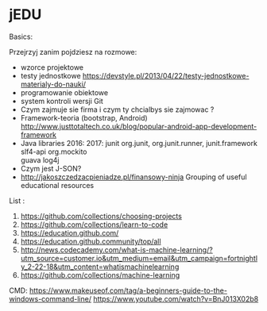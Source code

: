 # jEDU

Basics:

Przejrzyj zanim pojdziesz na rozmowe:

- wzorce projektowe
- testy jednostkowe
https://devstyle.pl/2013/04/22/testy-jednostkowe-materialy-do-nauki/
- programowanie obiektowe
- system kontroli wersji Git
- Czym zajmuje sie firma i czym ty chcialbys sie zajmowac ?
- Framework-teoria (bootstrap, Android)
	http://www.justtotaltech.co.uk/blog/popular-android-app-development-framework
- Java libraries
2016:      2017:
junit	   org.junit, org.junit.runner, junit.framework	
slf4-api   org.mockito	
guava
log4j
- Czym jest J-SON?
- http://jakoszczedzacpieniadze.pl/finansowy-ninja
Grouping of useful educational resources

List :

1. https://github.com/collections/choosing-projects
2. https://github.com/collections/learn-to-code
3. https://education.github.com/
4. https://education.github.community/top/all
5. http://news.codecademy.com/what-is-machine-learning/?utm_source=customer.io&utm_medium=email&utm_campaign=fortnightly_2-22-18&utm_content=whatismachinelearning
6. https://github.com/collections/machine-learning

CMD:
https://www.makeuseof.com/tag/a-beginners-guide-to-the-windows-command-line/
https://www.youtube.com/watch?v=BnJ013X02b8
